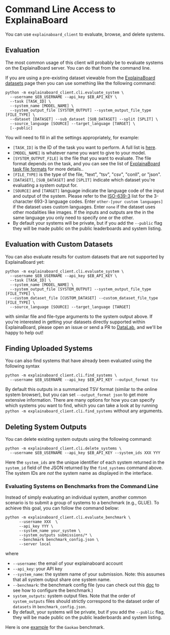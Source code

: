 # Command Line Access to ExplainaBoard

You can use `explainaboard_client` to evaluate, browse, and delete systems.

## Evaluation

The most common usage of this client will probably be to
evaluate systems on the ExplainaBoard server. You can do that from the
command line.

If you are using a pre-existing dataset viewable from the
[ExplainaBoard datasets](https://explainaboard.inspiredco.ai/datasets)
page then you can use something like the following command:

```shell
python -m explainaboard_client.cli.evaluate_system \
  --username $EB_USERNAME --api_key $EB_API_KEY \
  --task [TASK_ID] \
  --system_name [MODEL_NAME] \
  --system_output_file [SYSTEM_OUTPUT] --system_output_file_type [FILE_TYPE] \
  --dataset [DATASET] --sub_dataset [SUB_DATASET] --split [SPLIT] \
  --source_language [SOURCE] --target_language [TARGET] \
  [--public]
```

You will need to fill in all the settings appropriately, for example:
* `[TASK_ID]` is the ID of the task you want to perform. A full list is [here](https://github.com/neulab/explainaboard_web/blob/main/backend/src/impl/tasks.py).
* `[MODEL_NAME]` is whatever name you want to give to your model.
* `[SYSTEM_OUTPUT_FILE]` is the file that you want to evaluate. The file format depends
  on the task, and you can see the list of
  [ExplainaBoard task file formats](https://github.com/neulab/ExplainaBoard/blob/main/docs/task_file_formats.md)
  for more details..
* `[FILE_TYPE]` is the type of the file, "text", "tsv", "csv", "conll", or "json".
* `[DATASET]`, `[SUB_DATASET]` and `[SPLIT]` indicate which dataset you're evaluating
  a system output for.
* `[SOURCE]` and `[TARGET]` language indicate the language code of the input and output of
  the system. Please refer to the [ISO-639-3](https://iso639-3.sil.org/code_tables/639/data) list for the 3-character 693-3 language codes. Enter `other-[your custom languages]` if the dataset uses custom languages. Enter `none` if the dataset uses other modalities like images. If the inputs and outputs are the in the same language you only need to
  specify one or the other.
* By default your systems will be private, but if you add the `--public` flag they
  will be made public on the public leaderboards and system listing.

## Evaluation with Custom Datasets

You can also evaluate results for custom datasets
that are not supported by ExplainaBoard yet:

```shell
python -m explainaboard_client.cli.evaluate_system \
  --username $EB_USERNAME --api_key $EB_API_KEY \
  --task [TASK_ID] \
  --system_name [MODEL_NAME] \
  --system_output_file [SYSTEM_OUTPUT] --system_output_file_type [FILE_TYPE] \
  --custom_dataset_file [CUSTOM_DATASET] --custom_dataset_file_type [FILE_TYPE] \
  --source_language [SOURCE] --target_language [TARGET]
```

with similar file and file-type arguments to the system output above. If you're
interested in getting your datasets directly supported within ExplainaBoard, please
open an issue or send a PR to [DataLab](https://github.com/expressai/datalab), and we'll
be happy to help out!

## Finding Uploaded Systems

You can also find systems that have already been evaluated
using the following syntax
```shell
python -m explainaboard_client.cli.find_systems \
  --username $EB_USERNAME --api_key $EB_API_KEY --output_format tsv
```
By default this outputs in a summarized TSV format (similar to the online system
browser), but you can set `--output_format json` to get more extensive information.
There are many options for how you can specify which systems you want to find, which you
can take a look at by running `python -m explainaboard_client.cli.find_systems` without
any arguments.

## Deleting System Outputs

You can delete existing system outputs using the following
command:
```shell
python -m explainaboard_client.cli.delete_systems \
  --username $EB_USERNAME --api_key $EB_API_KEY --system_ids XXX YYY
```
Here the `system_ids` are the unique identifier of each system returned in the
`system_id` field of the JSON returned by the `find_systems` command above. The system
IDs are *not* the system name as displayed in the interface.

### Evaluating Systems on Benchmarks from the Command Line
Instead of simply evaluating an individual system, another common scenario is 
to submit a group of systems to a benchmark (e.g., GLUE). To achieve this goal,
you can follow the command below: 

```shell
python -m explainaboard_client.cli.evaluate_benchmark \
      --username XXX  \
      --api_key YYY \
      --system_name your_system \
      --system_outputs submissions/* \
      --benchmark benchmark_config.json \
      --server local
```
where
* `--username`: the email of your explainaboard account
* `--api_key`: your API key
* `--system_name`: the system name of your submission. Note: this assumes that all
system output share one system name.
* `--benchmark`: the benchmark config file (you can check out this [doc](TBC) to see how to configure the benchmark.)
* `system_outputs`: system output files. Note that the order of `system_outputs` files should
strictly correspond to the dataset order of `datasets` in `benchmark_config.json`.
* By default, your systems will be private, but if you add the `--public` flag, they
  will be made public on the public leaderboards and system listing.
  
Here is one [example](./example/benchmark/gaokao/) for the `Gaokao` benchmark.


